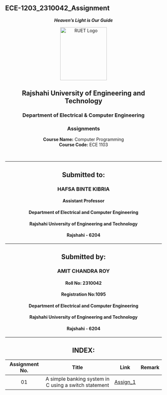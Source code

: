 ## ECE-1203_2310042_Assignment
<div align="center">
  
_**Heaven’s Light is Our Guide**_
</div>

<p align="center">
  <img src="https://github.com/user-attachments/assets/18531be8-2a84-4bea-9027-5f1c40549dfa" alt="RUET Logo" style="width:150px;height:170px;">
</p>

<div align="center">
  
  ## **Rajshahi University of Engineering and Technology** <br> 
  ### **Department of Electrical & Computer Engineering**
  ### **Assignments**<br>
  **Course Name:** Computer Programming <br>
  **Course Code:** ECE 1103
</div>
<br>
<div align="center">

---  
##  Submitted to: 

### **HAFSA BINTE KIBRIA**
#### Assistant Professor
#### Department of Electrical and Computer Engineering
#### Rajshahi University of Engineering and Technology
#### Rajshahi - 6204

---

## Submitted by:

### **AMIT CHANDRA ROY**
#### Roll No: 2310042
#### Registration No:1095
#### Department of Electrical and Computer Engineering
#### Rajshahi University of Engineering and Technology
#### Rajshahi - 6204

---
</div>

<div align="center">

## INDEX:
| Assignment No. | Title | Link | Remark |
| :---: | :---: | :---: | :----: |
| 01 | A simple banking system in C using a switch statement |[Assign_1](https://github.com/Amit2310042/ECE-1103_2310042/blob/main/Assignment/Assign_01.md)
